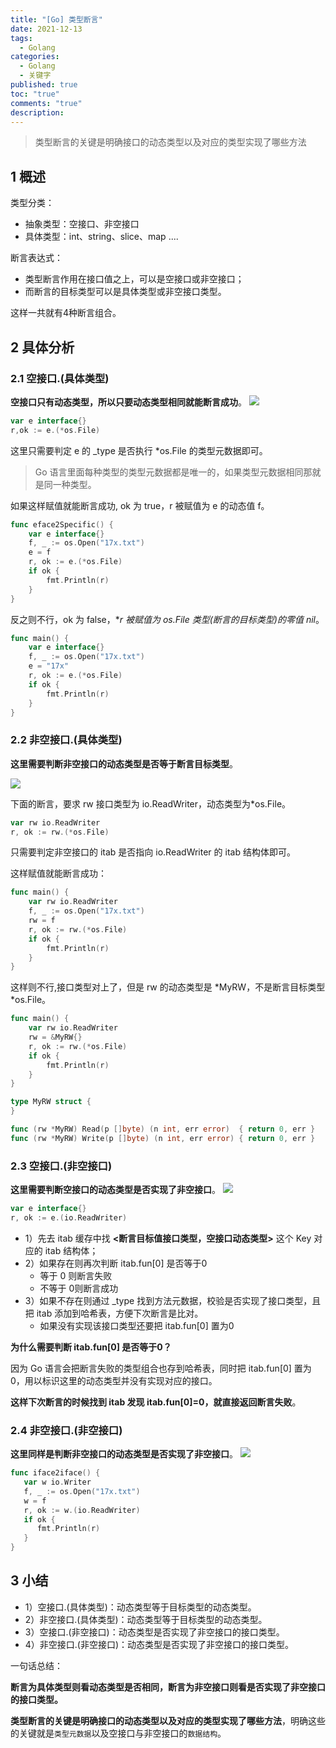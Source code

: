 ```yaml
---
title: "[Go] 类型断言"
date: 2021-12-13
tags:
  - Golang
categories:
  - Golang
  - 关键字
published: true
toc: "true"
comments: "true"
description:
---
```

>类型断言的关键是明确接口的动态类型以及对应的类型实现了哪些方法

<!--more-->


## 1 概述

类型分类：

* 抽象类型：空接口、非空接口
* 具体类型：int、string、slice、map ....

断言表达式：

* 类型断言作用在接口值之上，可以是空接口或非空接口；
* 而断言的目标类型可以是具体类型或非空接口类型。

这样一共就有4种断言组合。

## 2 具体分析

### 2.1 空接口.(具体类型)

**空接口只有动态类型，所以只要动态类型相同就能断言成功**。
![](file-20250119063246346.png)

```go
var e interface{}
r,ok := e.(*os.File)
```

这里只需要判定 e 的 _type 是否执行 *os.File 的类型元数据即可。

>  Go 语言里面每种类型的类型元数据都是唯一的，如果类型元数据相同那就是同一种类型。

如果这样赋值就能断言成功, ok 为 true，r 被赋值为 e 的动态值 f。

```go
func eface2Specific() {
	var e interface{}
	f, _ := os.Open("17x.txt")
	e = f
	r, ok := e.(*os.File)
	if ok {
		fmt.Println(r)
	}
}
```

反之则不行，ok 为 false，**r 被赋值为 *os.File 类型(断言的目标类型)的零值 nil**。

```go
func main() {
	var e interface{}
	f, _ := os.Open("17x.txt")
	e = "17x"
	r, ok := e.(*os.File)
	if ok {
		fmt.Println(r)
	}
}
```



### 2.2 非空接口.(具体类型)

**这里需要判断非空接口的动态类型是否等于断言目标类型**。

![](file-20250119063407429.png)

下面的断言，要求 rw 接口类型为 io.ReadWriter，动态类型为*os.File。

```go
var rw io.ReadWriter
r, ok := rw.(*os.File)
```

只需要判定非空接口的 itab 是否指向 io.ReadWriter 的 itab 结构体即可。

这样赋值就能断言成功：

```go
func main() {
	var rw io.ReadWriter
	f, _ := os.Open("17x.txt")
	rw = f
	r, ok := rw.(*os.File)
	if ok {
		fmt.Println(r)
	}
}
```

这样则不行,接口类型对上了，但是 rw 的动态类型是  *MyRW，不是断言目标类型 *os.File。

```go
func main() {
	var rw io.ReadWriter
	rw = &MyRW{}
	r, ok := rw.(*os.File)
	if ok {
		fmt.Println(r)
	}
}

type MyRW struct {
}

func (rw *MyRW) Read(p []byte) (n int, err error)  { return 0, err }
func (rw *MyRW) Write(p []byte) (n int, err error) { return 0, err }
```



### 2.3 空接口.(非空接口)

**这里需要判断空接口的动态类型是否实现了非空接口**。
![](file-20250119063351822.png)

```go
var e interface{}
r, ok := e.(io.ReadWriter)
```



* 1）先去 itab 缓存中找 **<断言目标值接口类型，空接口动态类型>** 这个 Key 对应的 itab 结构体；
* 2）如果存在则再次判断 itab.fun[0] 是否等于0
  * 等于 0 则断言失败
  * 不等于 0则断言成功
* 3）如果不存在则通过 _type 找到方法元数据，校验是否实现了接口类型，且把 itab 添加到哈希表，方便下次断言是比对。
  * 如果没有实现该接口类型还要把  itab.fun[0] 置为0

**为什么需要判断  itab.fun[0] 是否等于0？**

因为 Go 语言会把断言失败的类型组合也存到哈希表，同时把  itab.fun[0] 置为0，用以标识这里的动态类型并没有实现对应的接口。

**这样下次断言的时候找到 itab 发现  itab.fun[0]=0，就直接返回断言失败**。

### 2.4 非空接口.(非空接口)

**这里同样是判断非空接口的动态类型是否实现了非空接口**。
![](file-20250119063336492.png)

```go
func iface2iface() {
   var w io.Writer
   f, _ := os.Open("17x.txt")
   w = f
   r, ok := w.(io.ReadWriter)
   if ok {
      fmt.Println(r)
   }
}
```

## 3 小结

* 1）空接口.(具体类型)：动态类型等于目标类型的动态类型。
* 2）非空接口.(具体类型)：动态类型等于目标类型的动态类型。
* 3）空接口.(非空接口)：动态类型是否实现了非空接口的接口类型。
* 4）非空接口.(非空接口)：动态类型是否实现了非空接口的接口类型。

一句话总结：

**断言为具体类型则看动态类型是否相同，断言为非空接口则看是否实现了非空接口的接口类型。**


**类型断言的关键是明确接口的动态类型以及对应的类型实现了哪些方法**，明确这些的关键就是`类型元数据`以及空接口与非空接口的`数据结构`。